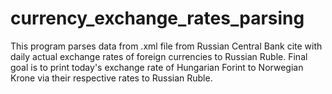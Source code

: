 # currency_exchange_rates_parsing
This program parses data from .xml file from Russian Central Bank cite with daily actual exchange rates of foreign currencies to Russian Ruble. Final goal is to print today's exchange rate of Hungarian Forint to Norwegian Krone via their respective rates to Russian Ruble.
